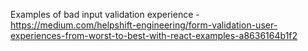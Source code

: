 Examples of bad input validation experience - https://medium.com/helpshift-engineering/form-validation-user-experiences-from-worst-to-best-with-react-examples-a8636164b1f2